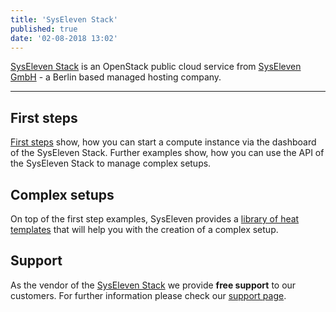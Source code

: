 ```yaml
---
title: 'SysEleven Stack'
published: true
date: '02-08-2018 13:02'
---
```


[SysEleven Stack](https://dashboard.cloud.syseleven.net/) is an OpenStack public cloud service from [SysEleven GmbH](https://www.syseleven.de/) - a Berlin based managed hosting company.

---

## First steps

[First steps](/tutorials/firststeps/) show, how you can start a compute instance via the dashboard of the SysEleven Stack. Further examples show, how you can use the API of the SysEleven Stack to manage complex setups.

## Complex setups

On top of the first step examples, SysEleven provides a [library of heat templates](https://github.com/syseleven/heat-examples) that will help you with the creation of a complex setup.

## Support

As the vendor of the [SysEleven Stack](https://dashboard.cloud.syseleven.net/) we provide **free support** to our customers. For further information please check our [support page](/support/).